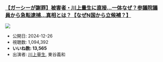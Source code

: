 ### [【ガーシーが謝罪】被害者・川上量生に直接…一体なぜ？参議院議員から急転逮捕…真相とは？【なぜN国から立候補？】](https://www.youtube.com/watch?v=mt5tmXdLERs)
[![](https://img.youtube.com/vi/mt5tmXdLERs/hqdefault.jpg)](https://www.youtube.com/watch?v=mt5tmXdLERs)
-   公開日: 2024-12-26
-   視聴数: 1,094,392
-   **いいね数: 13,565**
-   出演者: [川上量生](/rehacq_fan/people/川上量生 "wikilink"), 東谷義和
